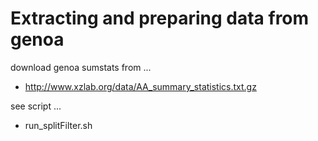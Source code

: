 # Extracting and preparing data from genoa

download genoa sumstats from ...
- http://www.xzlab.org/data/AA_summary_statistics.txt.gz 

see script ... 
- run_splitFilter.sh
